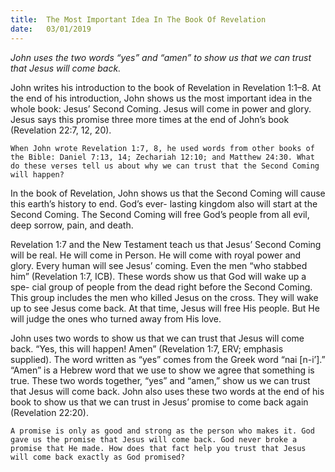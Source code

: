 ```yaml
---
title:  The Most Important Idea In The Book Of Revelation
date:   03/01/2019
---
```


_John uses the two words “yes” and “amen” to show us that we can trust that Jesus will come back._

John writes his introduction to the book of Revelation in Revelation 1:1–8. At the end of his introduction, John shows us the most important idea in the whole book: Jesus’ Second Coming. Jesus will come in power and glory. Jesus says this promise three more times at the end of John’s book (Revelation 22:7, 12, 20).

`When John wrote Revelation 1:7, 8, he used words from other books of the Bible: Daniel 7:13, 14; Zechariah 12:10; and Matthew 24:30. What do these verses tell us about why we can trust that the Second Coming will happen?`

In the book of Revelation, John shows us that the Second Coming will cause this earth’s history to end. God’s ever- lasting kingdom also will start at the Second Coming. The Second Coming will free God’s people from all evil, deep sorrow, pain, and death.

Revelation 1:7 and the New Testament teach us that Jesus’ Second Coming will be real. He will come in Person. He will come with royal power and glory. Every human will see Jesus’ coming. Even the men “who stabbed him” (Revelation 1:7, ICB). These words show us that God will wake up a spe- cial group of people from the dead right before the Second Coming. This group includes the men who killed Jesus on the cross. They will wake up to see Jesus come back. At that time, Jesus will free His people. But He will judge the ones who turned away from His love.

John uses two words to show us that we can trust that Jesus will come back. “Yes, this will happen! Amen” (Revelation 1:7, ERV; emphasis supplied). The word written as “yes” comes from the Greek word “nai [n-i’].” “Amen” is a Hebrew word that we use to show we agree that something is true. These two words together, “yes” and “amen,” show us we can trust that Jesus will come back. John also uses these two words at the end of his book to show us that we can trust in Jesus’ promise to come back again (Revelation 22:20).

`A promise is only as good and strong as the person who makes it. God gave us the promise that Jesus will come back. God never broke a promise that He made. How does that fact help you trust that Jesus will come back exactly as God promised?`